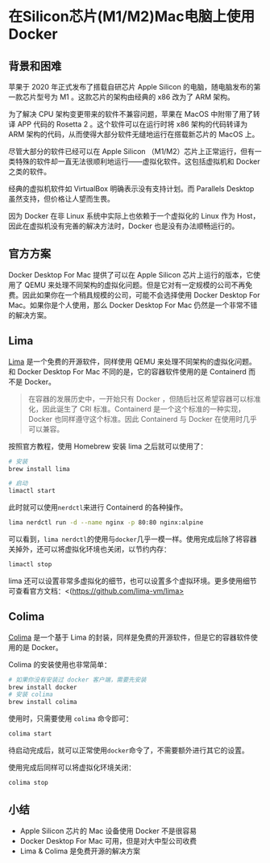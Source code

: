 # 在Silicon芯片(M1/M2)Mac电脑上使用Docker

<Validator lang="zh-hans" :platform-list="['macOS 13.2.1']" date="2023-03-14" />

## 背景和困难

苹果于 2020 年正式发布了搭载自研芯片 Apple Silicon 的电脑，随电脑发布的第一款芯片型号为 M1 。这款芯片的架构由经典的 x86 改为了 ARM 架构。

为了解决 CPU 架构变更带来的软件不兼容问题，苹果在 MacOS 中附带了用了转译 APP 代码的 Rosetta 2 。这个软件可以在运行时将 x86 架构的代码转译为 ARM 架构的代码，从而使得大部分软件无缝地运行在搭载新芯片的 MacOS 上。

尽管大部分的软件已经可以在 Apple Silicon （M1/M2）芯片上正常运行，但有一类特殊的软件却一直无法很顺利地运行——虚拟化软件。这包括虚拟机和 Docker 之类的软件。

经典的虚拟机软件如 VirtualBox 明确表示没有支持计划。而 Parallels Desktop 虽然支持，但价格让人望而生畏。

因为 Docker 在非 Linux 系统中实际上也依赖于一个虚拟化的 Linux 作为 Host，因此在虚拟机没有完善的解决方法时，Docker 也是没有办法顺畅运行的。

## 官方方案

Docker Desktop For Mac 提供了可以在 Apple Silicon 芯片上运行的版本，它使用了 QEMU 来处理不同架构的虚拟化问题。但是它对有一定规模的公司不再免费。因此如果你在一个稍具规模的公司，可能不会选择使用 Docker Desktop For Mac。如果你是个人使用，那么 Docker Desktop For Mac 仍然是一个非常不错的解决方案。

## Lima

[Lima](https://github.com/lima-vm/lima) 是一个免费的开源软件，同样使用 QEMU 来处理不同架构的虚拟化问题。和 Docker Desktop For Mac 不同的是，它的容器软件使用的是 Containerd 而不是 Docker。

> 在容器的发展历史中，一开始只有 Docker ，但随后社区希望容器可以标准化，因此诞生了 CRI 标准。Containerd 是一个这个标准的一种实现，Docker 也同样遵守这个标准。因此 Containerd 与 Docker 在使用时几乎可以兼容。

按照官方教程，使用 Homebrew 安装 lima 之后就可以使用了：

```sh
# 安装
brew install lima

# 启动
limactl start
```

此时就可以使用`nerdctl`来进行 Containerd 的各种操作。

```sh
lima nerdctl run -d --name nginx -p 80:80 nginx:alpine
```

可以看到，`lima nerdctl`的使用与`docker`几乎一模一样。使用完成后除了将容器关掉外，还可以将虚拟化环境也关闭，以节约内存：

```sh
limactl stop
```

lima 还可以设置非常多虚拟化的细节，也可以设置多个虚拟环境。更多使用细节可查看官方文档：<(https://github.com/lima-vm/lima>

## Colima

[Colima](https://github.com/abiosoft/colima) 是一个基于 Lima 的封装，同样是免费的开源软件，但是它的容器软件使用的是 Docker。

Colima 的安装使用也非常简单：

```sh
# 如果你没有安装过 docker 客户端，需要先安装
brew install docker
# 安装 colima
brew install colima
```

使用时，只需要使用 `colima` 命令即可：

```sh
colima start
```

待启动完成后，就可以正常使用`docker`命令了，不需要额外进行其它的设置。

使用完成后同样可以将虚拟化环境关闭：

```sh
colima stop
```

## 小结

- Apple Silicon 芯片的 Mac 设备使用 Docker 不是很容易
- Docker Desktop For Mac 可用，但是对大中型公司收费
- Lima & Colima 是免费开源的解决方案
